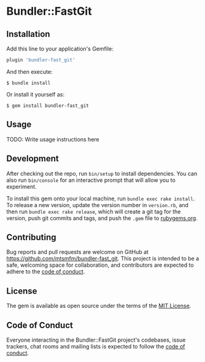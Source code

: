 # Bundler::FastGit

## Installation

Add this line to your application's Gemfile:

```ruby
plugin 'bundler-fast_git'
```

And then execute:

    $ bundle install

Or install it yourself as:

    $ gem install bundler-fast_git

## Usage

TODO: Write usage instructions here

## Development

After checking out the repo, run `bin/setup` to install dependencies. You can also run `bin/console` for an interactive prompt that will allow you to experiment.

To install this gem onto your local machine, run `bundle exec rake install`. To release a new version, update the version number in `version.rb`, and then run `bundle exec rake release`, which will create a git tag for the version, push git commits and tags, and push the `.gem` file to [rubygems.org](https://rubygems.org).

## Contributing

Bug reports and pull requests are welcome on GitHub at https://github.com/mtsmfm/bundler-fast_git. This project is intended to be a safe, welcoming space for collaboration, and contributors are expected to adhere to the [code of conduct](https://github.com/mtsmfm/bundler-fast_git/blob/master/CODE_OF_CONDUCT.md).


## License

The gem is available as open source under the terms of the [MIT License](https://opensource.org/licenses/MIT).

## Code of Conduct

Everyone interacting in the Bundler::FastGit project's codebases, issue trackers, chat rooms and mailing lists is expected to follow the [code of conduct](https://github.com/mtsmfm/bundler-fast_git/blob/master/CODE_OF_CONDUCT.md).
